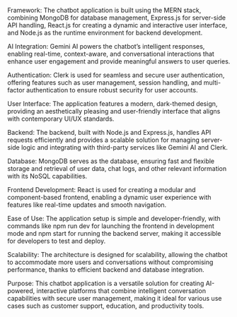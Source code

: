 Framework: The chatbot application is built using the MERN stack, combining MongoDB for database management, Express.js for server-side API handling, React.js for creating a dynamic and interactive user interface, and Node.js as the runtime environment for backend development.

AI Integration: Gemini AI powers the chatbot’s intelligent responses, enabling real-time, context-aware, and conversational interactions that enhance user engagement and provide meaningful answers to user queries.

Authentication: Clerk is used for seamless and secure user authentication, offering features such as user management, session handling, and multi-factor authentication to ensure robust security for user accounts.

User Interface: The application features a modern, dark-themed design, providing an aesthetically pleasing and user-friendly interface that aligns with contemporary UI/UX standards.

Backend: The backend, built with Node.js and Express.js, handles API requests efficiently and provides a scalable solution for managing server-side logic and integrating with third-party services like Gemini AI and Clerk.

Database: MongoDB serves as the database, ensuring fast and flexible storage and retrieval of user data, chat logs, and other relevant information with its NoSQL capabilities.

Frontend Development: React is used for creating a modular and component-based frontend, enabling a dynamic user experience with features like real-time updates and smooth navigation.

Ease of Use: The application setup is simple and developer-friendly, with commands like npm run dev for launching the frontend in development mode and npm start for running the backend server, making it accessible for developers to test and deploy.

Scalability: The architecture is designed for scalability, allowing the chatbot to accommodate more users and conversations without compromising performance, thanks to efficient backend and database integration.

Purpose: This chatbot application is a versatile solution for creating AI-powered, interactive platforms that combine intelligent conversation capabilities with secure user management, making it ideal for various use cases such as customer support, education, and productivity tools.
